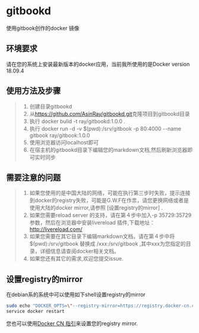 # gitbookd

使用gitbook创作的docker 镜像

## 环境要求

请在您的系统上安装最新版本的docker应用，当前我所使用的是Docker version 18.09.4

## 使用方法及步骤

> 1. 创建目录gitbookd
> 2. 从<https://github.com/AsinRay/gitbookd.git>克隆项目到gitbookd目录
> 3. 执行 docker bulid -t ray/gitbookd:1.0.0 .
> 4. 执行 docker run -d -v $(pwd):/srv/gitbook -p 80:4000 --name gitbook ray/gitbook:1.0.0
> 5. 使用浏览器访问localhost即可
> 6. 在宿主机的gitbookd目录下编辑您的markdown文档,然后刷新浏览器即可实时同步

## 需要注意的问题

> 1. 如果您使用的是中国大陆的网络，可能在执行第三步时失败，提示连接到docker的registry失败，可能是G.W.F在作祟，请您更换网络或者是使用大陆的docker mirror,请参照 [设置registry的mirror] .
>2. 如果您需要reload server 的支持，请在第４步中加入-p 35729:35729参数，然后在浏览器中安装livereload 插件,下载地址：<http://livereload.com/>
> 3. 如果您需要在其它目录下编辑markdown文档，请在第４步中将 $(pwd):/srv/gitbook 替换成 /xxx:/srv/gitbook ,其中xxx为您指定的目录，详细信息请查阅docker相关文档。
> 4. 如果您还有其它的需求,欢迎您提交issue.

## 设置registry的mirror

在debian系的系统中可以使用如下shell设置registry的mirror

```sh
sudo echo "DOCKER_OPTS=\"--registry-mirror=https://registry.docker-cn.com\"" >> /etc/default/docker
service docker restart
```
您也可以使用[Docker CN 指引](https://www.docker-cn.com/registry-mirror)来设置您的registry mirror.